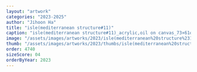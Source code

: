 ```yaml
---
layout: "artwork"
categories: "2023-2025"
author: "Jihoon Ha"
title: "isle(mediterranean structure#11)"
caption: "isle(mediterranean structure#11)_acrylic,oil on canvas_73×61㎝_2023"
image: "/assets/images/artworks/2023/isle(mediterranean%20structure%2311)%20acrylic%2Coil%20on%20canvas%2073x61cm%202023.jpg"
thumb: "/assets/images/artworks/2023/thumbs/isle(mediterranean%20structure%2311)%20acrylic%2Coil%20on%20canvas%2073x61cm%202023.jpg"
order: 4740
sizeScore: 04
orderByYear: 2023
---
```

